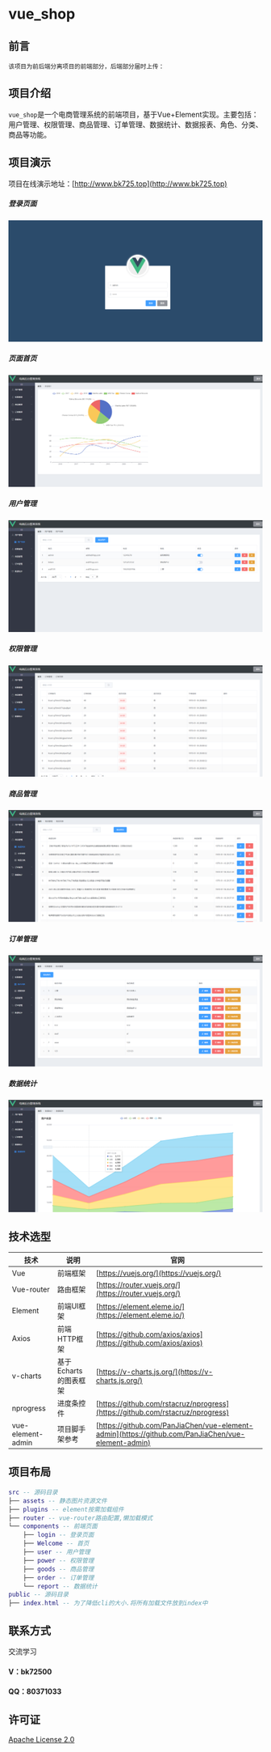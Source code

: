 # vue_shop

## 前言
```
该项目为前后端分离项目的前端部分，后端部分届时上传：
```

## 项目介绍
`vue_shop`是一个电商管理系统的前端项目，基于Vue+Element实现。主要包括：用户管理、权限管理、商品管理、订单管理、数据统计、数据报表、角色、分类、商品等功能。

## 项目演示
项目在线演示地址：[http://www.bk725.top](http://www.bk725.top)

##### 登录页面
![登陆页面](images/login.png)

##### 页面首页
![页面首页](images/home.png)

##### 用户管理
![用户管理](images/user.png)

##### 权限管理
![权限管理](images/order.png)

##### 商品管理
![商品管理](images/goods.png)

##### 订单管理
![订单管理](images/auth.png)

##### 数据统计
![数据统计](images/data.png)

## 技术选型

技术 | 说明 | 官网
----|----|----
Vue | 前端框架 | [https://vuejs.org/](https://vuejs.org/)
Vue-router | 路由框架 | [https://router.vuejs.org/](https://router.vuejs.org/)
Element | 前端UI框架 | [https://element.eleme.io/](https://element.eleme.io/)
Axios | 前端HTTP框架 | [https://github.com/axios/axios](https://github.com/axios/axios)
v-charts | 基于Echarts的图表框架 | [https://v-charts.js.org/](https://v-charts.js.org/)
nprogress | 进度条控件 | [https://github.com/rstacruz/nprogress](https://github.com/rstacruz/nprogress)
vue-element-admin | 项目脚手架参考 | [https://github.com/PanJiaChen/vue-element-admin](https://github.com/PanJiaChen/vue-element-admin)

## 项目布局
```lua
src -- 源码目录
├── assets -- 静态图片资源文件
├── plugins -- element按需加载组件
├── router -- vue-router路由配置,懒加载模式
└── components -- 前端页面
    ├── login -- 登录页面
    ├── Welcome -- 首页
    ├── user -- 用户管理
    ├── power -- 权限管理
    ├── goods -- 商品管理
    ├── order -- 订单管理
    └── report -- 数据统计
public -- 源码目录
├── index.html -- 为了降低cli的大小.将所有加载文件放到index中
```
## 联系方式
交流学习
#### V：bk72500
#### QQ：80371033
## 许可证
[Apache License 2.0](https://github.com/BK-725/vue_shop/blob/master/LICENSE)

